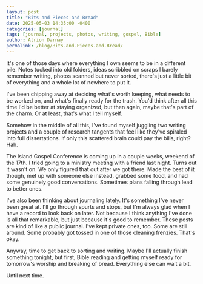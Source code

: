```yaml
---
layout: post
title: "Bits and Pieces and Bread"
date: 2025-05-03 14:35:00 -0400
categories: [journal]
tags: [journal, projects, photos, writing, gospel, Bible]
author: Atrion Darnay
permalink: /blog/Bits-and-Pieces-and-Bread/
---
```


It's one of those days where everything I own seems to be in a different pile. Notes tucked into old folders, ideas scribbled on scraps I barely remember writing, photos scanned but never sorted, there's just a little bit of everything and a whole lot of nowhere to put it.

I've been chipping away at deciding what's worth keeping, what needs to be worked on, and what's finally ready for the trash. You'd think after all this time I'd be better at staying organized, but then again, maybe that's part of the charm. Or at least, that's what I tell myself.

<!--more-->

Somehow in the middle of all this, I've found myself juggling two writing projects and a couple of research tangents that feel like they've spiraled into full dissertations. If only this scattered brain could pay the bills, right? Hah.

The Island Gospel Conference is coming up in a couple weeks, weekend of the 17th. I tried going to a ministry meeting with a friend last night. Turns out it wasn't on. We only figured that out after we got there. Made the best of it though, met up with someone else instead, grabbed some food, and had some genuinely good conversations. Sometimes plans falling through lead to better ones.

I've also been thinking about journaling lately. It's something I've never been great at. I'll go through spurts and stops, but I'm always glad when I have a record to look back on later. Not because I think anything I've done is all that remarkable, but just because it's good to remember. These posts are kind of like a public journal. I've kept private ones, too. Some are still around. Some probably got tossed in one of those cleaning frenzies. That's okay.

Anyway, time to get back to sorting and writing. Maybe I'll actually finish something tonight, but first, Bible reading and getting myself ready for tomorrow's worship and breaking of bread. Everything else can wait a bit.

Until next time.